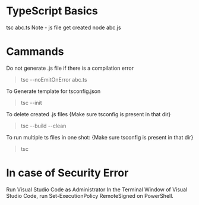 # TypeScript Basics
tsc abc.ts
Note - js file get created
node abc.js

# Cammands
Do not generate .js file if there is a compilation error
>tsc --noEmitOnError abc.ts

To Generate template for tsconfig.json
>tsc --init

To delete created .js files {Make sure tsconfig is present in that dir}
>tsc --build --clean

To run multiple ts files in one shot: {Make sure tsconfig is present in that dir}
>tsc


# In case of Security Error
Run Visual Studio Code as Administrator
In the Terminal Window of Visual Studio Code, run Set-ExecutionPolicy RemoteSigned on PowerShell.